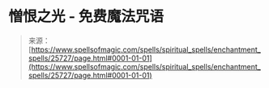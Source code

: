 <!--yml

分类: 未分类

日期: 2024年06月12日 19:12:48

-->

# 憎恨之光 - 免费魔法咒语

> 来源：[https://www.spellsofmagic.com/spells/spiritual_spells/enchantment_spells/25727/page.html#0001-01-01](https://www.spellsofmagic.com/spells/spiritual_spells/enchantment_spells/25727/page.html#0001-01-01)
